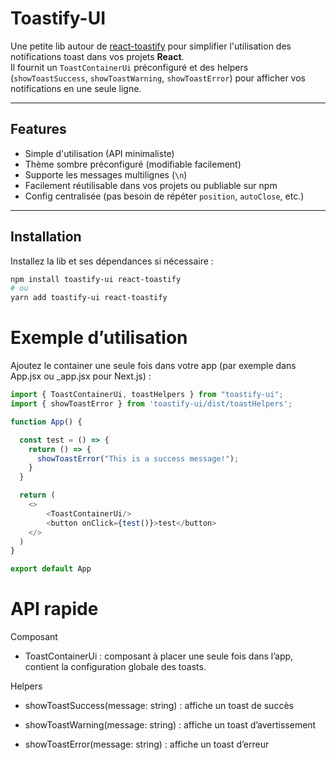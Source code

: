 # Toastify-UI

Une petite lib  autour de [react-toastify](https://fkhadra.github.io/react-toastify/introduction) pour simplifier l'utilisation des notifications toast dans vos projets **React**.  
Il fournit un `ToastContainerUi` préconfiguré et des helpers (`showToastSuccess`, `showToastWarning`, `showToastError`) pour afficher vos notifications en une seule ligne.

---

## Features
- Simple d'utilisation (API minimaliste)
- Thème sombre préconfiguré (modifiable facilement)
- Supporte les messages multilignes (`\n`)
- Facilement réutilisable dans vos projets ou publiable sur npm
- Config centralisée (pas besoin de répéter `position`, `autoClose`, etc.)

---

## Installation

Installez la lib et ses dépendances si nécessaire :

```bash
npm install toastify-ui react-toastify
# ou
yarn add toastify-ui react-toastify
```

# Exemple d’utilisation
Ajoutez le container une seule fois dans votre app (par exemple dans App.jsx ou _app.jsx pour Next.js) :

```javascript
import { ToastContainerUi, toastHelpers } from "toastify-ui";
import { showToastError } from 'toastify-ui/dist/toastHelpers';

function App() {

  const test = () => {
    return () => {
      showToastError("This is a success message!");
    }
  }

  return (
    <>
        <ToastContainerUi/>
        <button onClick={test()}>test</button>
    </>
  )
}

export default App

```

# API rapide

Composant

- ToastContainerUi : composant à placer une seule fois dans l’app, contient la configuration globale des toasts.

Helpers

- showToastSuccess(message: string) : affiche un toast de succès

- showToastWarning(message: string) : affiche un toast d’avertissement

- showToastError(message: string) : affiche un toast d’erreur
